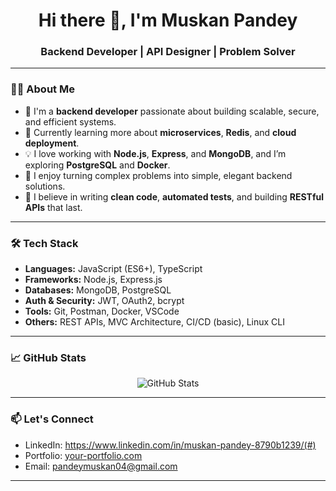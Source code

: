 <h1 align="center">Hi there 👋, I'm Muskan Pandey </h1>
<h3 align="center">Backend Developer | API Designer | Problem Solver</h3>

---

### 👨‍💻 About Me

- 🔧 I'm a **backend developer** passionate about building scalable, secure, and efficient systems.
- 🌱 Currently learning more about **microservices**, **Redis**, and **cloud deployment**.
- 💡 I love working with **Node.js**, **Express**, and **MongoDB**, and I’m exploring **PostgreSQL** and **Docker**.
- 🚀 I enjoy turning complex problems into simple, elegant backend solutions.
- 🧪 I believe in writing **clean code**, **automated tests**, and building **RESTful APIs** that last.

---

### 🛠️ Tech Stack

- **Languages:** JavaScript (ES6+), TypeScript
- **Frameworks:** Node.js, Express.js
- **Databases:** MongoDB, PostgreSQL
- **Auth & Security:** JWT, OAuth2, bcrypt
- **Tools:** Git, Postman, Docker, VSCode
- **Others:** REST APIs, MVC Architecture, CI/CD (basic), Linux CLI

---

### 📈 GitHub Stats

<p align="center">
  <img src="https://github-readme-stats.vercel.app/api?username=your-username&show_icons=true&theme=github_dark&hide_title=true" alt="GitHub Stats" />
</p>

---

### 📫 Let's Connect

- LinkedIn: https://www.linkedin.com/in/muskan-pandey-8790b1239/(#)
- Portfolio: [your-portfolio.com](#)
- Email: pandeymuskan04@gmail.com

---


